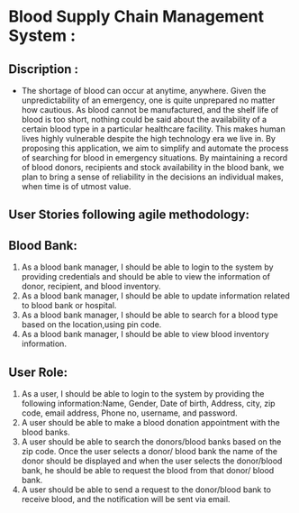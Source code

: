 # Blood Supply Chain Management System  :

## Discription : 
* The shortage of blood can occur at anytime, anywhere. Given the unpredictability of an emergency, one is quite unprepared no matter how cautious. As blood cannot be manufactured, and the shelf life of blood is too short, nothing could be said about the availability of a certain blood type in a particular healthcare facility. This makes human lives highly vulnerable despite the high technology era we live in. By proposing this application, we aim to simplify and automate the process of searching for blood in emergency situations. By maintaining a record of blood donors, recipients and stock availability in the blood bank, we plan to bring a sense of reliability in the decisions an individual makes, when time is of utmost value.

## User Stories following agile methodology: 

## Blood Bank:
1. As a blood bank manager, I should be able to login to the system by providing credentials and should be able to view the information of donor, recipient, and blood inventory.
1. As a blood bank manager, I should be able to update information related to blood bank or hospital.
1. As a blood bank manager, I should be able to search for a blood type based on the location,using pin code.
1. As a blood bank manager, I should be able to view blood inventory information.


## User Role:
1. As a user, I should be able to login to the system by providing the following information:Name, Gender, Date of birth, Address, city, zip code, email address, Phone no, username, and password.
1. A user should be able to make a blood donation appointment with the blood banks.
1. A user should be able to search the donors/blood banks based on the zip code. Once the user selects a donor/ blood bank the name of the donor should be displayed and when the user selects the donor/blood bank, he should be able to request the blood from that donor/ blood bank.
1. A user should be able to send a request to the donor/blood bank to receive blood, and the notification will be sent via email.

